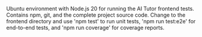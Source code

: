 Ubuntu environment with Node.js 20 for running the AI Tutor frontend tests. Contains npm, git, and the complete project source code. Change to the frontend directory and use 'npm test' to run unit tests, 'npm run test:e2e' for end-to-end tests, and 'npm run coverage' for coverage reports.